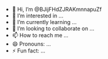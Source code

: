 - 👋 Hi, I’m @BJijFHdZJRAKmnnapuZf
- 👀 I’m interested in ...
- 🌱 I’m currently learning ...
- 💞️ I’m looking to collaborate on ...
- 📫 How to reach me ...
- 😄 Pronouns: ...
- ⚡ Fun fact: ...

<!---
BJijFHdZJRAKmnnapuZf/BJijFHdZJRAKmnnapuZf is a ✨ special ✨ repository because its `README.md` (this file) appears on your GitHub profile.
You can click the Preview link to take a look at your changes.
--->
